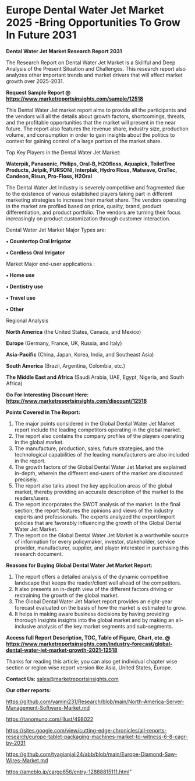 # Europe Dental Water Jet Market 2025 -Bring Opportunities To Grow In Future 2031

<strong>Dental Water Jet Market Research Report 2031</strong>

The Research Report on Dental Water Jet Market is a Skillful and Deep Analysis of the Present Situation and Challenges. This research report also analyzes other important trends and market drivers that will affect market growth over 2025-2031.

<strong>Request Sample Report @ <a href=https://www.marketreportsinsights.com/sample/12518>https://www.marketreportsinsights.com/sample/12518</a></strong>

This Dental Water Jet market report aims to provide all the participants and the vendors will all the details about growth factors, shortcomings, threats, and the profitable opportunities that the market will present in the near future. The report also features the revenue share, industry size, production volume, and consumption in order to gain insights about the politics to contest for gaining control of a large portion of the market share.

Top Key Players in the Dental Water Jet Market:

<strong>Waterpik, Panasonic, Philips, Oral-B, H2Ofloss, Aquapick, ToiletTree Products, Jetpik, PURSONI, Interplak, Hydro Floss, Matwave, OraTec, Candeon, Risun, Pro-Floss, H2Oral</strong>

The Dental Water Jet Industry is severely competitive and fragmented due to the existence of various established players taking part in different marketing strategies to increase their market share. The vendors operating in the market are profiled based on price, quality, brand, product differentiation, and product portfolio. The vendors are turning their focus increasingly on product customization through customer interaction.

Dental Water Jet Market Major Types are:

<strong>• Countertop Oral Irrigator

• Cordless Oral Irrigator</strong>

Market Major end-user applications :

<strong>• Home use

• Dentistry use

• Travel use

• Other</strong>

Regional Analysis

</u><strong><b>North America</b></strong> (the United States, Canada, and Mexico)

<strong><b>Europe </b></strong>(Germany, France, UK, Russia, and Italy)

<strong><b>Asia-Pacific</b></strong> (China, Japan, Korea, India, and Southeast Asia)

<strong><b>South America</b></strong> (Brazil, Argentina, Colombia, etc.)

<strong><b>The Middle East and Africa</b></strong> (Saudi Arabia, UAE, Egypt, Nigeria, and South Africa)

<strong>Go For Interesting Discount Here: <a href=https://www.marketreportsinsights.com/discount/12518>https://www.marketreportsinsights.com/discount/12518</a></strong>

<strong>Points Covered in The Report:</strong>
<ol>
  <li>The major points considered in the Global Dental Water Jet Market report include the leading competitors operating in the global market.</li>
  <li>The report also contains the company profiles of the players operating in the global market.</li>
  <li>The manufacture, production, sales, future strategies, and the technological capabilities of the leading manufacturers are also included in the report.</li>
  <li>The growth factors of the Global Dental Water Jet Market are explained in-depth, wherein the different end-users of the market are discussed precisely.</li>
  <li>The report also talks about the key application areas of the global market, thereby providing an accurate description of the market to the readers/users.</li>
  <li>The report incorporates the SWOT analysis of the market. In the final section, the report features the opinions and views of the industry experts and professionals. The experts analyzed the export/import policies that are favorably influencing the growth of the Global Dental Water Jet Market.</li>
  <li>The report on the Global Dental Water Jet Market is a worthwhile source of information for every policymaker, investor, stakeholder, service provider, manufacturer, supplier, and player interested in purchasing this research document.</li>
</ol>
<strong>Reasons for Buying Global Dental Water Jet Market Report:</strong>

<ol>
  <li>The report offers a detailed analysis of the dynamic competitive landscape that keeps the reader/client well ahead of the competitors.</li>
  <li>It also presents an in-depth view of the different factors driving or restraining the growth of the global market.</li>
  <li>The Global Dental Water Jet Market report provides an eight-year forecast evaluated on the basis of how the market is estimated to grow.</li>
  <li>It helps in making aware business decisions by having providing thorough insights insights into the global market and by making an all-inclusive analysis of the key market segments and sub-segments.</li>
</ol>
<strong>Access full Report Description, TOC, Table of Figure, Chart, etc. @ <a href=https://www.marketreportsinsights.com/industry-forecast/global-dental-water-jet-market-growth-2021-12518>https://www.marketreportsinsights.com/industry-forecast/global-dental-water-jet-market-growth-2021-12518</a></strong>


Thanks for reading this article; you can also get individual chapter wise section or region wise report version like Asia, United States, Europe.

<strong>Contact Us:</strong>
sales@marketreportsinsights.com

<strong>Our other reports:</strong>

<a href=https://github.com/yamini231/Research/blob/main/North-America-Server-Management-Software-Market.md>https://github.com/yamini231/Research/blob/main/North-America-Server-Management-Software-Market.md</a>

<a href=https://tanomuno.com/illust/498022>https://tanomuno.com/illust/498022</a>

<a href=https://sites.google.com/view/cutting-edge-chronicles/all-reports-research/europe-tablet-packaging-machines-market-to-witness-6-8-cagr-by-2031>https://sites.google.com/view/cutting-edge-chronicles/all-reports-research/europe-tablet-packaging-machines-market-to-witness-6-8-cagr-by-2031</a>

<a href=https://github.com/tyagianjali24/abb/blob/main/Europe-Diamond-Saw-Wires-Market.md>https://github.com/tyagianjali24/abb/blob/main/Europe-Diamond-Saw-Wires-Market.md</a>

<a href=https://ameblo.jp/cargo656/entry-12888815111.html>https://ameblo.jp/cargo656/entry-12888815111.html</a>"
